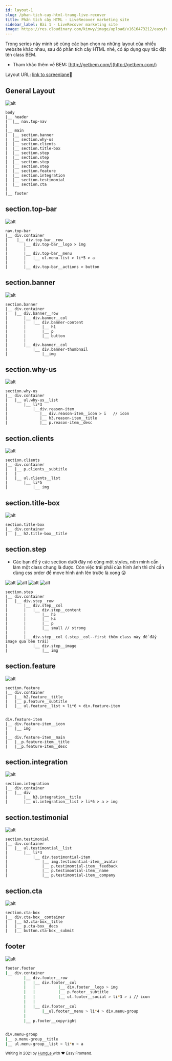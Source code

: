 ```yaml
---
id: layout-1
slug: /phan-tich-cay-html-trang-live-recover
title: Phân tích cây HTML - LiveRecover marketing site
sidebar_label: Bài 1 - LiveRecover marketing site
image: https://res.cloudinary.com/kimwy/image/upload/v1616473212/easyfrontend/html-css-thumbnail_exrv5a.jpg
---
```


Trong series này mình sẽ cùng các bạn chọn ra những layout của nhiều website khác nhau, sau đó phân tích cây HTML nhé, có áp dụng quy tắc đặt tên class BEM.

- Tham khảo thêm về BEM: [http://getbem.com/](http://getbem.com/)

Layout URL: <a href="https://screenlane.com/screen/liverecover-marketing-site-fc1/">link to screenlane</a>🚀

## General Layout

![alt](https://screenlane.com/media/screenshots/liverecover-marketing-site-screenshot-e72501fc.jpg)

``` 
body
|__ header
|  |__ nav.top-nav
|
|__ main
|  |__ section.banner
|  |__ section.why-us
|  |__ section.clients
|  |__ section.title-box
|  |__ section.step
|  |__ section.step
|  |__ section.step
|  |__ section.step
|  |__ section.feature
|  |__ section.integration
|  |__ section.testimonial
|  |__ section.cta
|
|__ footer
```
## section.top-bar

![alt](../../static/img/layout-1-header.jpg)

```
nav.top-bar
|__ div.container
|    |__ div.top-bar__row
|       |__ div.top-bar__logo > img
|       |   
|       |__ div.top-bar__menu
|       |   |__ ul.menu-list > li*5 > a 
|       |
|       |__ div.top-bar__actions > button
```
## section.banner

![alt](../../static/img/layout-1-main-section-hero.jpg)
```
section.banner
|__ div.container
|   |__ div.banner__row
|       |__ div.banner__col
|       |   |__ div.banner-content
|       |       |__ h1
|       |       |__ p
|       |       |__ button
|       |   
|       |__ div.banner__col
|           |__ div.banner-thumbnail
|               |__img
```

## section.why-us

![alt](../../static/img/layout-1-main-section-item-list.jpg)

```
section.why-us
|__ div.container
|   |__ ul.why-us__list          
|       |__ li*3
|           |__div.reason-item
|              |__ div.reason-item__icon > i   // icon
|              |__ h3.reason-item__title
|              |__ p.reason-item__desc
```

## section.clients

![alt](../../static/img/layout-1-main-section-logo-banner.jpg)

```
section.clients
|__ div.container
|   |__ p.clients__subtitle
|   |
|   |__ ul.clients__list
|       |__ li*5
|           |__ img
```
## section.title-box

![alt](../../static/img/layout-1-main-section-title-box.jpg)

```
section.title-box
|__ div.container
|   |__ h2.title-box__title
```
## section.step

- Các bạn để ý các section dưới đây nó cùng một styles, nên mình cần làm một class chung là được. Còn việc trái phải của hình ảnh thì chỉ cần dùng css order để move hình ảnh lên trước là xong 😜

![alt](../../static/img/layout-1-main-section-step-1.jpg)
![alt](../../static/img/layout-1-main-section-step-2.jpg)
![alt](../../static/img/layout-1-main-section-step-3.jpg)
![alt](../../static/img/layout-1-main-section-step-4.jpg)

```
section.step
|__ div.container
|   |__ div.step__row
|       |__ div.step__col
|       |   |__ div.step__content
|       |       |__ h5
|       |       |__ h4
|       |       |__ p
|       |       |__ small // strong
|       |
|       |__ div.step__col (.step__col--first thêm class này để đẩy image qua bên trái)
|           |__ div.step__image
|               |__ img
```

## section.feature

![alt](../../static/img/layout-1-main-section-feature-1.jpg)

```
section.feature
|__ div.container
|   |__ h2.feature__title
|   |__ p.feature__subtitle
|   |__ ul.feature__list > li*6 > div.feature-item


div.feature-item
|__ div.feature-item__icon
|   |__ img
|
|__ div.feature-item__main
|   |__p.feature-item__title
|   |__p.feature-item__desc
```

## section.integration

![alt](../../static/img/layout-1-main-section-integration.jpg)

```
section.integration
|__ div.container
|   |__ div
|       |__ h3.integration__title
|       |__ ul.integration__list > li*6 > a > img
```
## section.testimonial

![alt](../../static/img/layout-1-main-section-testimonial.jpg)

```
section.testimonial
|__ div.container
|   |__ ul.testimontial__list
|       |__ li*3
|           |__ div.testimontial-item
|               |__ img.testimontial-item__avatar
|               |__ p.testimontial-item__feedback
|               |__ p.testimontial-item__name
|               |__ p.testimontial-item__company
```

## section.cta

![alt](../../static/img/layout-1-main-section-cta.jpg)

```
section.cta-box
|__ div.cta-box__container
|   |__ h2.cta-box__title
|   |__ p.cta-box__decs
|   |__ button.cta-box__submit
```

## footer

![alt](../../static/img/layout-1-footer.jpg)

```bash
footer.footer
|__ div.container
        |__ div.footer__row
        |   |__ div.footer__col
        |   |          |__ div.footer__logo > img
        |   |          |__ p.footer__subtitle
        |   |          |__ ul.footer__social > li*3 > i // icon
        |   |
        |   |__ div.footer__col
        |       |__ul.footer__menu > li*4 > div.menu-group
        |
        |__ p.footer__copyright


div.menu-group
|__ p.menu-group__title
|__ ul.menu-group__list > li*n > a
```

<small>Writing in 2021 by <a href="https://www.linkedin.com/in/hungle-ag/">HungLe </a>with ❤️ Easy Frontend.</small>
